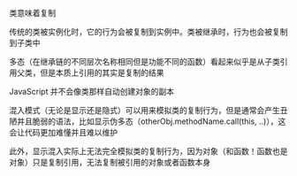  

类意味着复制

传统的类被实例化时，它的行为会被复制到实例中。类被继承时，行为也会被复制到子类中

多态（在继承链的不同层次名称相同但是功能不同的函数）看起来似乎是从子类引用父类，但是本质上引用的其实是复制的结果

JavaScript 并不会像类那样自动创建对象的副本

混入模式（无论是显示还是隐式）可以用来模拟类的复制行为，但是通常会产生丑陋并且脆弱的语法，比如显示伪多态（otherObj.methodName.call(this, ..)），这会让代码更加难懂并且难以维护

此外，显示混入实际上无法完全模拟类的复制行为，因为对象（和函数！函数也是对象）只是复制引用，无法复制被引用的对象或者函数本身
